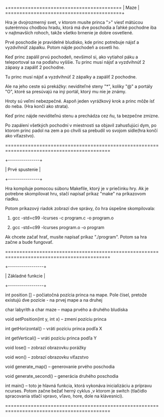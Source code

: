 +======================================== | Maze | =========================================+

Hra je dvojrozmerný svet, v ktorom musíte princa ">" viesť mätúcou suterénnou chodbou hradu, ktorá má dve poschodia a ľahké pochodne iba v najtmavších rohoch, takže všetko brnenie je dobre osvetlené.

Prvé poschodie je pravidelné bludisko, kde princ potrebuje nájsť a vyzdvihnúť zápalku. Potom nájde pochodeň a osvetli ho.

Keď princ zapálil prvú pochodeň, nevšimol si, ako vytiahol páku a teleportoval sa na podlahu vyššie. Tu princ musí nájsť a vyzdvihnúť 2 zápasy a zapáliť 2 pochodne.

Tu princ musí nájsť a vyzdvihnúť 2 zápalky a zapáliť 2 pochodne.

Ale na jeho ceste sú prekážky: neviditeľné steny "*", koliky "@" a portály "O", ktoré sa presúvajú na iný portál, ktorý mu nie je známy.

Hroty sú veľmi nebezpečné. Aspoň jeden vyrážkový krok a princ môže ísť do neba. (Hra končí ako strata).

Keď princ nájde neviditeľnú stenu a prechádza cez ňu, ta bezpečne zmizne.

Po zapálení všetkých pochodní v miestnosti sa objavil zahusťujúci dym, po ktorom princ padol na zem a po chvíli sa prebudil vo svojom sídle(hra končí ako víťazstvo).

===========================================================================================

+----------------+

| Prvé spustenie |

+----------------+

Hra kompiluje pomocou súboru Makefile, ktorý je v priečinku hry. Ak je potrebne skompilovat hru, stačí napísať príkaz "make" na príkazovom riadku. 

Potom príkazový riadok zobrazí dve správy, čo hra úspešne skompilovala:

1. gcc -std=c99 -lcurses -c program.c -o program.o

2. gcc -std=c99 -lcurses program.o -o program

Ak chcete začať hrať, musíte napísať príkaz "./program". Potom sa hra začne a bude fungovať.

===========================================================================================

+------------------+

| Základné funkcie |

+------------------+

int position [] – počiatočná pozícia princa na mape. Pole čísel, pretože existujú dve pozície - na prvej mape a na druhej

char labyrith a char maze – mapa prvého a druhého bludiska

void setPosition(int y, int x) – zmení pozíciu princa

int getHorizontal() – vráti pozíciu princa podľa X

int getVertical() – vráti pozíciu princa podľa Y

void lose() – zobrazí obrazovku porážky

void won() – zobrazí obrazovku víťazstvo

void generate_map() – generovanie prvého poschodia

void generate_second() – generácia druhého poschodia

int main() – toto je hlavná funkcia, ktorá vykonáva inicializáciu a prípravu ncurses. Potom začne bežať herný cyklus ,v ktorom je switch (tlačidlo spracovania stlačí vpravo, vľavo, hore, dole na klávesnici).

===========================================================================================
